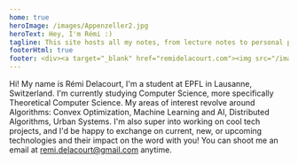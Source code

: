 ```yaml
---
home: true
heroImage: /images/Appenzeller2.jpg
heroText: Hey, I'm Rémi :)
tagline: This site hosts all my notes, from lecture notes to personal project notes
footerHtml: true
footer: <div><a target="_blank" href="remidelacourt.com"><img src="/images/mountain2.png" alt="Mountain logo" width="50" height="50" style="vertical-align:middle" /></a></div>
---
```


Hi! My name is Rémi Delacourt, I'm a student at EPFL in Lausanne, Switzerland. I'm currently studying Computer Science, more specifically Theoretical Computer Science. My areas of interest revolve around Algorithms: Convex Optimization, Machine Learning and AI, Distributed Algorithms, Urban Systems.
I'm also super into working on cool tech projects, and I'd be happy to exchange on current, new, or upcoming technologies and their impact on the word with you! You can shoot me an email at [remi.delacourt@gmail.com](mailto:remi.delacourt@gmail.com) anytime.